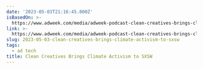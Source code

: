 ```yaml
---
date: '2023-05-03T21:16:45.000Z'
isBasedOn: >-
  https://www.adweek.com/media/adweek-podcast-clean-creatives-brings-climate-activism-to-sxsw/?utm_content=buffer70310&utm_medium=social&utm_source=twitter.com&utm_campaign=buffer
link: >-
  https://www.adweek.com/media/adweek-podcast-clean-creatives-brings-climate-activism-to-sxsw/?utm_content=buffer70310&utm_medium=social&utm_source=twitter.com&utm_campaign=buffer
slug: 2023-05-03-clean-creatives-brings-climate-activism-to-sxsw
tags:
  - ad tech
title: Clean Creatives Brings Climate Activism to SXSW
---
```


